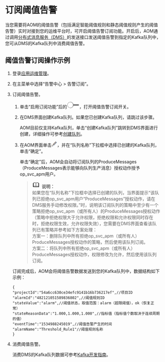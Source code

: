 # 订阅阈值告警<a name="ZH-CN_TOPIC_0126949347"></a>

当您需要将AOM的阈值告警（包括满足智能阈值规则和静态阈值规则产生的阈值告警）实时对接到您的运维平台时，可开启阈值告警订阅功能。开启后，AOM通过调用[分布式消息服务（DMS）](https://support.huaweicloud.com/productdesc-dms/zh-cn_topic_0088697938.html)的发送接口发送阈值告警到指定的Kafka队列中，您可从DMS的Kafka队列中消费阈值告警。

## 阈值告警订阅操作示例<a name="section7574620173417"></a>

1.  登录[应用运维管理](https://console.huaweicloud.com/aom/#/aom/ams/summary)。
2.  在主菜单中选择“告警中心 \> 告警订阅”。
3.  订阅阈值告警。

    1.  单击“启用订阅功能”后的![](figures/zh-cn_image_0127235455.png)，打开阈值告警订阅开关。
    2.  在DMS界面创建Kafka队列。如果您已创建Kafka队列，请跳过该步骤。

        AOM目前仅支持Kafka队列，单击“创建Kafka队列”跳转到DMS界面进行创建，详细操作可参考[创建队列](http://support.huaweicloud.com/usermanual-dms/zh-cn_topic_0034678324.html)。

    3.  在AOM界面单击![](figures/zh-cn_image_0131195350.png)，并在“队列名称”下拉框中选择已创建的Kafka队列，单击“确定”。

        单击“确定”后，AOM会自动将订阅队列的ProduceMessages（ProduceMessages表示能够向队列生产消息）授权动作授予op\_svc\_apm用户。

        >![](public_sys-resources/icon-note.gif) **说明：**   
        >如果您在“队列名称”下拉框中选择已创建的队列，当界面提示“该队列已拒绝op\_svc\_apm用户“ProduceMessages”授权动作，请在DMS服务手动修改权限。”时，说明该订阅队列的策略中至少有一个策略拒绝op\_svc\_apm（或所有人）的ProduceMessages授权动作（策略中拒绝权限大于允许权限，拒绝权限和允许权限同时存在时，拒绝权限生效，允许权限失效），您需要在DMS界面查看该队列已有策略并参考如下方案处理：  
        >方案一：删除队列中所有拒绝op\_svc\_apm（或所有人）ProduceMessages授权动作的策略，然后使用该队列订阅。  
        >方案二：将队列中所有拒绝op\_svc\_apm（或所有人）ProduceMessages授权动作，权限修改为允许，然后使用该队列订阅。  


    订阅完成后，AOM会将阈值告警数据发送到您的Kafka队列中，数据结构如下示例：

    ```
    {
    "projectId":"54a6cc630ce34efc9141b16b736217ef",//项目ID
    "alarmId":"482121051589836802",//阈值规则ID
    "stateValue":"alarm",//阈值状态，取值范围：alarm（超限阈值），ok（恢复正常）
    "stateReasonData":"1.000,1.000,1.000",//指标值（指标值个数取决于连续周期的值）
    "eventTime":"1534988245019",//阈值告警产生的时间
    "alarmName":"Threshold_Rule1"//阈值规则名称
    }
    ```

4.  消费阈值告警。

    消费DMS的Kafka队列数据可参考[Kafka开发指南](https://support.huaweicloud.com/devg-dms/zh-cn_topic_0080203312.html)。


